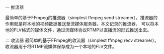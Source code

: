 
一 推流器
   
   最简单的基于FFmpeg的推流器（simplest ffmpeg send streamer）。推流器的作用就是将本地的视频数据推送至流媒体服务器。本文记录的推流器，
   可以将本地的FLV格式的媒体文件，通过流媒体协议RTMP以直播流的形式推送出去。


二 收流器
   最简单的基于FFmpeg的收流器（simplest ffmpeg recv streamer）。收流器用于将RTMP流媒体保存成为一个本地的FLV文件。


